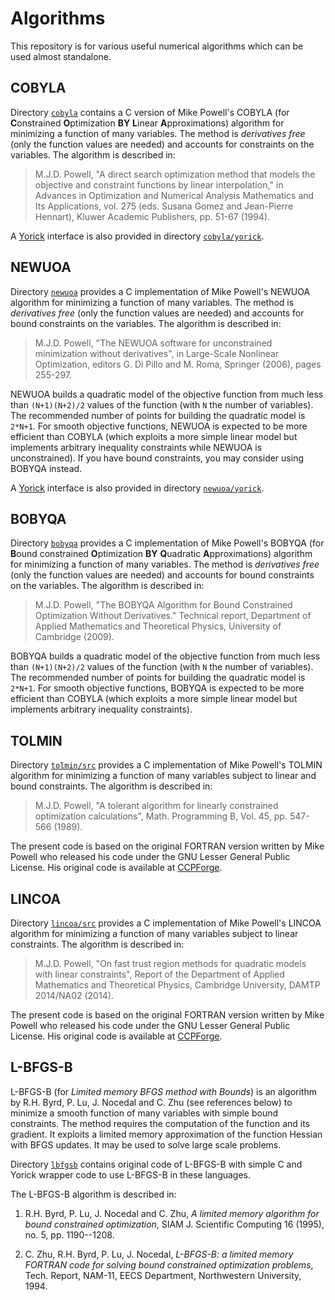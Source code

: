 # Algorithms

This repository is for various useful numerical algorithms which can be
used almost standalone.


## COBYLA

Directory [`cobyla`](cobyla) contains a C version of Mike Powell's COBYLA
(for **C**onstrained **O**ptimization **BY** **L**inear **A**pproximations)
algorithm for minimizing a function of many variables.  The method is
*derivatives free* (only the function values are needed) and accounts for
constraints on the variables.  The algorithm is described in:

> M.J.D. Powell, "A direct search optimization method that models the
> objective and constraint functions by linear interpolation," in Advances
> in Optimization and Numerical Analysis Mathematics and Its Applications,
> vol. 275 (eds. Susana Gomez and Jean-Pierre Hennart), Kluwer Academic
> Publishers, pp. 51-67 (1994).

A [Yorick](http://github.com/LLNL/yorick/) interface is also provided in
directory [`cobyla/yorick`](./cobyla/yorick).


## NEWUOA

Directory [`newuoa`](newuoa) provides a C implementation of Mike Powell's
NEWUOA algorithm for minimizing a function of many variables.  The method
is *derivatives free* (only the function values are needed) and accounts
for bound constraints on the variables.  The algorithm is described in:

> M.J.D. Powell, "The NEWUOA software for unconstrained minimization
> without derivatives", in Large-Scale Nonlinear Optimization, editors
> G. Di Pillo and M. Roma, Springer (2006), pages 255-297.

NEWUOA builds a quadratic model of the objective function from much less
than `(N+1)(N+2)/2` values of the function (with `N` the number of
variables).  The recommended number of points for building the quadratic
model is `2*N+1`.  For smooth objective functions, NEWUOA is expected to be
more efficient than COBYLA (which exploits a more simple linear model but
implements arbitrary inequality constraints while NEWUOA is unconstrained).
If you have bound constraints, you may consider using BOBYQA instead.

A [Yorick](http://github.com/LLNL/yorick/) interface is also provided in
directory [`newuoa/yorick`](./newuoa/yorick).


## BOBYQA

Directory [`bobyqa`](bobyqa) provides a C implementation of Mike Powell's
BOBYQA (for **B**ound constrained **O**ptimization **BY** **Q**uadratic
**A**pproximations) algorithm for minimizing a function of many variables.
The method is *derivatives free* (only the function values are needed) and
accounts for bound constraints on the variables.  The algorithm is
described in:

> M.J.D. Powell, "The BOBYQA Algorithm for Bound Constrained Optimization
> Without Derivatives."  Technical report, Department of Applied
> Mathematics and Theoretical Physics, University of Cambridge (2009).

BOBYQA builds a quadratic model of the objective function from much less
than `(N+1)(N+2)/2` values of the function (with `N` the number of
variables).  The recommended number of points for building the quadratic
model is `2*N+1`.  For smooth objective functions, BOBYQA is expected to be
more efficient than COBYLA (which exploits a more simple linear model but
implements arbitrary inequality constraints).


## TOLMIN

Directory [`tolmin/src`](tolmin/src) provides a C implementation of Mike
Powell's TOLMIN algorithm for minimizing a function of many variables subject
to linear and bound constraints.  The algorithm is described in:

> M.J.D. Powell, "A tolerant algorithm for linearly constrained optimization
> calculations", Math. Programming B, Vol. 45, pp. 547-566 (1989).

The present code is based on the original FORTRAN version written by Mike
Powell who released his code under the GNU Lesser General Public License.  His
original code is available at
[CCPForge](https://ccpforge.cse.rl.ac.uk/gf/project/powell/).


## LINCOA

Directory [`lincoa/src`](lincoa/src) provides a C implementation of Mike
Powell's LINCOA algorithm for minimizing a function of many variables subject
to linear constraints.  The algorithm is described in:

> M.J.D. Powell, "On fast trust region methods for quadratic models with linear
> constraints", Report of the Department of Applied Mathematics and Theoretical
> Physics, Cambridge University, DAMTP 2014/NA02 (2014).

The present code is based on the original FORTRAN version written by Mike
Powell who released his code under the GNU Lesser General Public License.  His
original code is available at
[CCPForge](https://ccpforge.cse.rl.ac.uk/gf/project/powell/).


## L-BFGS-B

L-BFGS-B (for *Limited memory BFGS method with Bounds*) is an algorithm by
R.H. Byrd, P. Lu, J. Nocedal and C. Zhu (see references below) to minimize
a smooth function of many variables with simple bound constraints.  The
method requires the computation of the function and its gradient.  It exploits
a limited memory approximation of the function Hessian with BFGS updates.
It may be used to solve large scale problems.

Directory [`lbfgsb`](./lbfgsb) contains original code of L-BFGS-B with
simple C and Yorick wrapper code to use L-BFGS-B in these languages.

The L-BFGS-B algorithm is described in:

1. R.H. Byrd, P. Lu, J. Nocedal and C. Zhu, *A limited memory algorithm for
   bound constrained optimization*, SIAM J. Scientific Computing 16 (1995),
   no. 5, pp. 1190--1208.

2. C. Zhu, R.H. Byrd, P. Lu, J. Nocedal, *L-BFGS-B: a limited memory
   FORTRAN code for solving bound constrained optimization problems*,
   Tech. Report, NAM-11, EECS Department, Northwestern University, 1994.

